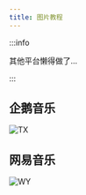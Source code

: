 ```yaml
---
title: 图片教程
---
```


:::info

其他平台懒得做了...

:::

## 企鹅音乐

![TX](https://i3.mjj.rip/2023/07/11/45acba49b26791374e5ce61e9f8ecd9d.jpeg)

## 网易音乐

![WY](https://i3.mjj.rip/2023/07/11/fc1befb8d9b8bfe3238077a883322102.jpeg)
